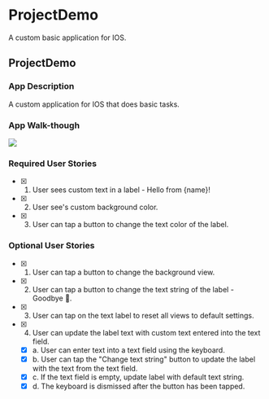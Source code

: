 # ProjectDemo
A custom basic application for IOS.

## ProjectDemo

### App Description
A custom application for IOS that does basic tasks.

### App Walk-though
![](https://i.imgur.com/JZIRqDw.gif)




### Required User Stories
- [x] 1. User sees custom text in a label - Hello from {name}!
- [x] 2. User see's custom background color.
- [x] 3. User can tap a button to change the text color of the label.

### Optional User Stories
- [x] 1. User can tap a button to change the background view.
- [x] 2. User can tap a button to change the text string of the label - Goodbye 👋.
- [x] 3. User can tap on the text label to reset all views to default settings.
- [x] 4. User can update the label text with custom text entered into the text field.
   - [x] a. User can enter text into a text field using the keyboard.
   - [x] b. User can tap the "Change text string" button to update the label with the text from the text field.
   - [x] c. If the text field is empty, update label with default text string.
   - [x] d. The keyboard is dismissed after the button has been tapped.
